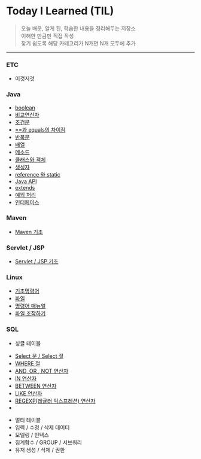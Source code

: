 # Today I Learned (TIL)
>오늘 배운, 알게 된, 학습한 내용을 정리해두는 저장소   
>이해한 만큼만 직접 작성   
>찾기 쉽도록 해당 카테고리가 N개면 N개 모두에 추가   

---
### ETC   
 * 이것저것

### Java
 * [boolean](https://github.com/1000MARIN/TIL/blob/1000marin/Java/ControlStatement_boolean.md)
 * [비교연산자](https://github.com/1000MARIN/TIL/blob/1000marin/Java/ControlStatement_Operator.md)
 * [조건문](https://github.com/1000MARIN/TIL/blob/1000marin/Java/ConditionalOperator.md)
 * [==과 equals의 차이점](https://github.com/1000MARIN/TIL/blob/1000marin/Java/Equals.md)
 * [반복문](https://github.com/1000MARIN/TIL/blob/1000marin/Java/Loop.md)
 * [배열](https://github.com/1000MARIN/TIL/blob/1000marin/Java/Array.md)
 * [메소드](https://github.com/1000MARIN/TIL/blob/1000marin/Java/Method.md)
 * [클래스와 객체](https://github.com/1000MARIN/TIL/blob/1000marin/Java/Class.md)
 * [생성자](https://github.com/1000MARIN/TIL/blob/1000marin/Java/Constructor.md)
 * [reference 와 static](https://github.com/1000MARIN/TIL/blob/1000marin/Java/Reference_Static.md)
 * [Java API](https://github.com/1000MARIN/TIL/blob/1000marin/Java/JavaAPI.md)
 * [extends](https://github.com/1000MARIN/TIL/blob/1000marin/Java/Extends.md)
 * [예외 처리](https://github.com/1000MARIN/TIL/blob/1000marin/Java/Exception.md)
 * [인터페이스](https://github.com/1000MARIN/TIL/blob/1000marin/Java/Interface.md)

### Maven
 * [Maven 기초](https://github.com/1000MARIN/TIL/blob/1000marin/Maven/Maven.md)

### Servlet / JSP
 * [Servlet / JSP 기초](https://github.com/1000MARIN/TIL/blob/1000marin/Servlet_JSP/Servlet_JSP.md)

### Linux
 * [기초명령어](https://github.com/1000MARIN/TIL/blob/1000marin/Linux/command.md)
 * [파일](https://github.com/1000MARIN/TIL/tree/1000marin/Linux)
 * [명령어 매뉴얼](https://github.com/1000MARIN/TIL/blob/1000marin/Linux/Man.md)
 * [파일 조작하기](https://github.com/1000MARIN/TIL/blob/1000marin/Linux/FileManipulation.md)

### SQL
 * 싱글 테이블
  - [Select 문 / Select 절](https://github.com/1000MARIN/TIL/blob/1000marin/SQL/Select.md)
  - [WHERE 절](https://github.com/1000MARIN/TIL/blob/1000marin/SQL/WHERE.md)
  - [AND, OR , NOT 연산자](https://github.com/1000MARIN/TIL/blob/1000marin/SQL/AND_OR_NOT.md)
  - [IN 연산자](https://github.com/1000MARIN/TIL/blob/1000marin/SQL/IN.md)
  - [BETWEEN 연산자](https://github.com/1000MARIN/TIL/blob/1000marin/SQL/BETWEEN.md)
  - [LIKE 연산자](https://github.com/1000MARIN/TIL/blob/1000marin/SQL/LIKE.md)
  - [REGEXP(레귤러 익스프레션) 연산자](https://github.com/1000MARIN/TIL/blob/1000marin/SQL/REGEXP.md)
  - 
 * 멀티 테이블
 * 입력 / 수정 / 삭제 데이터
 * 모델링 / 인텍스
 * 집계함수 / GROUP / 서브쿼리
 * 유저 생성 / 삭제 / 권한



